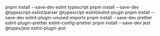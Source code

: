 pnpm install --save-dev eslint typescript
pnpm install --save-dev @typescript-eslint/parser @typescript-eslint/eslint-plugin
pnpm install --save-dev eslint-plugin-unused-imports
pnpm install --save-dev prettier eslint-plugin-prettier eslint-config-prettier
pnpm install --save-dev jest @types/jest eslint-plugin-jest
